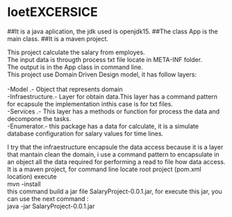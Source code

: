 # IoetEXCERSICE
##It is a java aplication, the jdk used is openjdk15.
##The class App is the main class.
##It is a maven project.
<p>
This project calculate the salary from employes.</br>
The input data is througth process txt file locate in META-INF folder.</br>
The output is in the App class in command line.</br>
This project use Domain Driven Design model, it has follow layers:</br></br>
<td>
-Model .- Object that represents domain</br>
-Infraestructure.- Layer for obtain data.This layer has a command pattern for ecapsule the implementation inthis case is for   txt files.</br>
-Services .- This layer has a methods or function for process the data and decompone the tasks.</br>
-Enumerator.- this package has a data for calculate, it is a simulate database configuration for salary values for time lines.</br>  
</td>                                                                                                                                                                                 
</p>
I try that the infraestructure encapsule the data access because it is a layer that  mantain clean the domain,  i use a command pattern to encapsulate in an object all the data required for performing a read to file how data access.
It is a maven project, for command line locate  root project (pom.xml location) execute</br>  
 mvn -install 
 </br>
this command build a jar file SalaryProject-0.0.1.jar, for execute this jar, you can use the next command : </br>
 java -jar SalaryProject-0.0.1.jar
